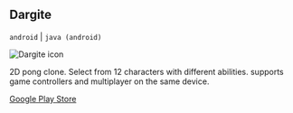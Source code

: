 ## Dargite

`android` | `java (android)`

<img id="icon" src="@ROOT@/images/icon_dargite.png" alt="Dargite icon"/>

2D pong clone. Select from 12 characters with different abilities. supports game controllers
and multiplayer on the same device.

<a class="button" href="https://play.google.com/store/apps/details?id=com.darkdimension.dargite_new">Google Play Store</a>
